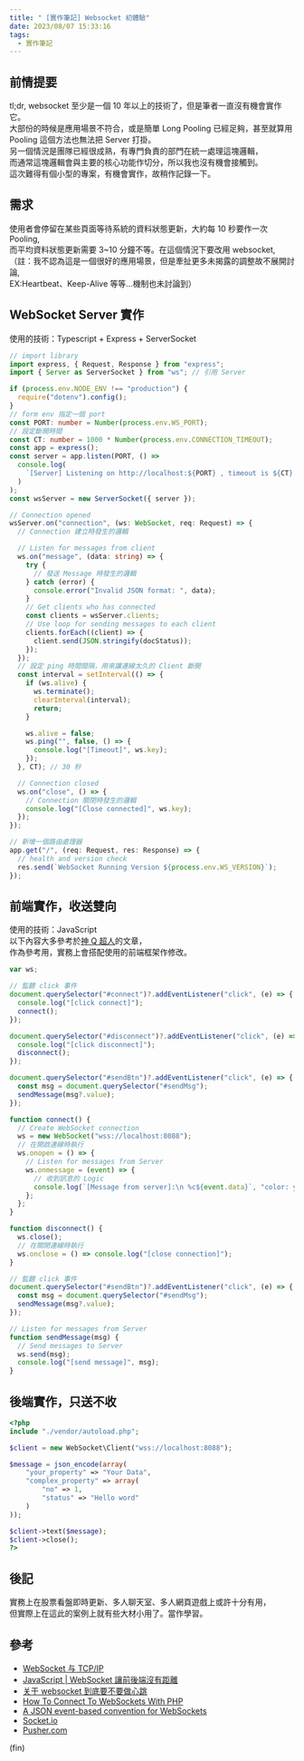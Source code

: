 ```yaml
---
title: " [實作筆記] Websocket 初體驗"
date: 2023/08/07 15:33:16
tags:
  - 實作筆記
---
```


## 前情提要

tl;dr, websocket 至少是一個 10 年以上的技術了，但是筆者一直沒有機會實作它。  
大部份的時候是應用場景不符合，或是簡單 Long Pooling 已經足夠，甚至就算用 Pooling 這個方法也無法把 Server 打掛。  
另一個情況是團隊已經很成熟，有專門負責的部門在統一處理這塊邏輯，  
而通常這塊邏輯會與主要的核心功能作切分，所以我也沒有機會接觸到。  
這次難得有個小型的專案，有機會實作，故稍作記錄一下。

## 需求

使用者會停留在某些頁面等待系統的資料狀態更新，大約每 10 秒要作一次 Pooling,  
而平均資料狀態更新需要 3~10 分鐘不等。在這個情況下要改用 websocket,  
（註：我不認為這是一個很好的應用場景，但是牽扯更多未揭露的調整故不展開討論,  
EX:Heartbeat、Keep-Alive 等等…機制也未討論到）

## WebSocket Server 實作

使用的技術：Typescript + Express + ServerSocket

```typescript
// import library
import express, { Request, Response } from "express";
import { Server as ServerSocket } from "ws"; // 引用 Server

if (process.env.NODE_ENV !== "production") {
  require("dotenv").config();
}
// form env 指定一個 port
const PORT: number = Number(process.env.WS_PORT);
// 設定斷開時間
const CT: number = 1000 * Number(process.env.CONNECTION_TIMEOUT);
const app = express();
const server = app.listen(PORT, () =>
  console.log(
    `[Server] Listening on http://localhost:${PORT} , timeout is ${CT} ms`
  )
);
const wsServer = new ServerSocket({ server });

// Connection opened
wsServer.on("connection", (ws: WebSocket, req: Request) => {
  // Connection 建立時發生的邏輯

  // Listen for messages from client
  ws.on("message", (data: string) => {
    try {
      // 發送 Message 時發生的邏輯
    } catch (error) {
      console.error("Invalid JSON format: ", data);
    }
    // Get clients who has connected
    const clients = wsServer.clients;
    // Use loop for sending messages to each client
    clients.forEach((client) => {
      client.send(JSON.stringify(docStatus));
    });
  });
  // 設定 ping 時間間隔，用來讓連線太久的 Client 斷開
  const interval = setInterval(() => {
    if (ws.alive) {
      ws.terminate();
      clearInterval(interval);
      return;
    }

    ws.alive = false;
    ws.ping("", false, () => {
      console.log("[Timeout]", ws.key);
    });
  }, CT); // 30 秒

  // Connection closed
  ws.on("close", () => {
    // Connection 關閉時發生的邏輯
    console.log("[Close connected]", ws.key);
  });
});

// 新增一個路由處理器
app.get("/", (req: Request, res: Response) => {
  // health and version check
  res.send(`WebSocket Running Version ${process.env.WS_VERSION}`);
});
```

## 前端實作，收送雙向

使用的技術：JavaScript  
以下內容大多參考於[神 Q 超人](https://medium.com/enjoy-life-enjoy-coding/javascript-websocket-%E8%AE%93%E5%89%8D%E5%BE%8C%E7%AB%AF%E6%B2%92%E6%9C%89%E8%B7%9D%E9%9B%A2-34536c333e1b)的文章，  
作為參考用，實務上會搭配使用的前端框架作修改。

```javascript
var ws;

// 監聽 click 事件
document.querySelector("#connect")?.addEventListener("click", (e) => {
  console.log("[click connect]");
  connect();
});

document.querySelector("#disconnect")?.addEventListener("click", (e) => {
  console.log("[click disconnect]");
  disconnect();
});

document.querySelector("#sendBtn")?.addEventListener("click", (e) => {
  const msg = document.querySelector("#sendMsg");
  sendMessage(msg?.value);
});

function connect() {
  // Create WebSocket connection
  ws = new WebSocket("wss://localhost:8088");
  // 在開啟連線時執行
  ws.onopen = () => {
    // Listen for messages from Server
    ws.onmessage = (event) => {
      // 收到訊息的 Logic
      console.log(`[Message from server]:\n %c${event.data}`, "color: yellow");
    };
  };
}

function disconnect() {
  ws.close();
  // 在關閉連線時執行
  ws.onclose = () => console.log("[close connection]");
}

// 監聽 click 事件
document.querySelector("#sendBtn")?.addEventListener("click", (e) => {
  const msg = document.querySelector("#sendMsg");
  sendMessage(msg?.value);
});

// Listen for messages from Server
function sendMessage(msg) {
  // Send messages to Server
  ws.send(msg);
  console.log("[send message]", msg);
}
```

## 後端實作，只送不收

```php
<?php
include "./vendor/autoload.php";

$client = new WebSocket\Client("wss://localhost:8088");

$message = json_encode(array(
    "your_property" => "Your Data",
    "complex_property" => array(
        "no" => 1,
        "status" => "Hello word"
    )
));

$client->text($message);
$client->close();
?>
```

## 後記

實務上在股票看盤即時更新、多人聊天室、多人網頁遊戲上或許十分有用，  
但實際上在這此的案例上就有些大材小用了。當作學習。

## 參考

- [WebSocket 与 TCP/IP](https://zhuanlan.zhihu.com/p/27021102)
- [JavaScript | WebSocket 讓前後端沒有距離](https://medium.com/enjoy-life-enjoy-coding/javascript-websocket-%E8%AE%93%E5%89%8D%E5%BE%8C%E7%AB%AF%E6%B2%92%E6%9C%89%E8%B7%9D%E9%9B%A2-34536c333e1b)
- [关于 websocket 到底要不要做心跳](https://zhuanlan.zhihu.com/p/411440557)
- [How To Connect To WebSockets With PHP](https://www.piesocket.com/blog/php-websocket)
- [A JSON event-based convention for WebSockets](https://thoughtbot.com/blog/json-event-based-convention-websockets)
- [Socket.io](https://socket.io/)
- [Pusher.com](https://pusher.com/)

(fin)
